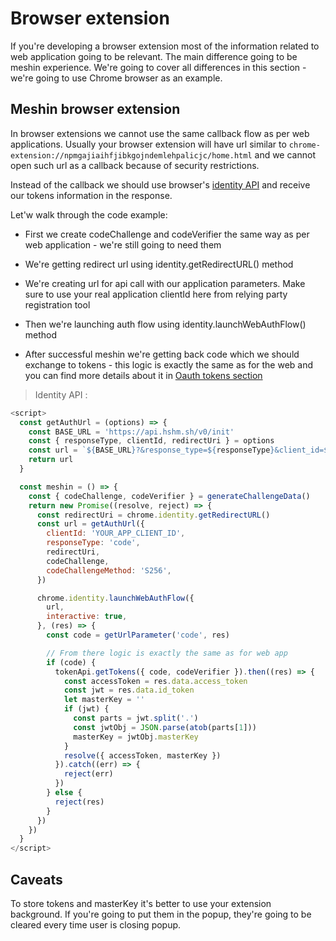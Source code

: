 # Browser extension

If you're developing a browser extension most of the information related to web application going to be relevant. The main difference going to be meshin experience. We're going to cover all differences in this section - we're going to use Chrome browser as an example.

## Meshin browser extension

In browser extensions we cannot use the same callback flow as per web applications. Usually your browser extension will have url similar to `chrome-extension://npmgajiaihfjibkgojndemlehpalicjc/home.html` and we cannot open such url as a callback because of security restrictions.

Instead of the callback we should use browser's [identity API](https://developer.chrome.com/apps/identity) and receive our tokens information in the response.

Let'w walk through the code example:

* First we create codeChallenge and codeVerifier the same way as per web application - we're still going to need them

* We're getting redirect url using identity.getRedirectURL() method

* We're creating url for api call with our application parameters. Make sure to use your real application clientId here from relying party registration tool

* Then we're launching auth flow using identity.launchWebAuthFlow() method

* After successful meshin we're getting back code which we should exchange to tokens - this logic is exactly the same as for the web and you can find more details about it in [Oauth tokens section](https://developer.hushmesh.com/#oauth-tokens)



> Identity API :

```javascript
<script>
  const getAuthUrl = (options) => {
    const BASE_URL = 'https://api.hshm.sh/v0/init'
    const { responseType, clientId, redirectUri } = options
    const url = `${BASE_URL}?&response_type=${responseType}&client_id=${clientId}&redirect_uri=` + encodeURIComponent(redirectUri)
    return url
  }

  const meshin = () => {
    const { codeChallenge, codeVerifier } = generateChallengeData()
    return new Promise((resolve, reject) => {
      const redirectUri = chrome.identity.getRedirectURL()
      const url = getAuthUrl({
        clientId: 'YOUR_APP_CLIENT_ID',
        responseType: 'code',
        redirectUri,
        codeChallenge,
        codeChallengeMethod: 'S256',
      })

      chrome.identity.launchWebAuthFlow({
        url,
        interactive: true,
      }, (res) => {
        const code = getUrlParameter('code', res)

        // From there logic is exactly the same as for web app
        if (code) {
          tokenApi.getTokens({ code, codeVerifier }).then((res) => {
            const accessToken = res.data.access_token
            const jwt = res.data.id_token
            let masterKey = ''
            if (jwt) {
              const parts = jwt.split('.')
              const jwtObj = JSON.parse(atob(parts[1]))
              masterKey = jwtObj.masterKey
            }
            resolve({ accessToken, masterKey })
          }).catch((err) => {
            reject(err)
          })
        } else {
          reject(res)
        }
      })
    })
  }
</script>
```

## Caveats

To store tokens and masterKey it's better to use your extension background. If you're going to put them in the popup, they're going to be cleared every time user is closing popup.
